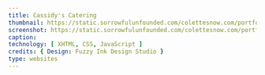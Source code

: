 ```yaml
---
title: Cassidy's Catering
thumbnail: https://static.sorrowfulunfounded.com/colettesnow.com/portfolio/cassidys-catering/thumbnailx.png
screenshot: https://static.sorrowfulunfounded.com/colettesnow.com/portfolio/cassidys-catering/screenshot.png
caption: 
technology: [ XHTML, CSS, JavaScript ]
credits: { Design: Fuzzy Ink Design Studio }
type: websites
---
```

